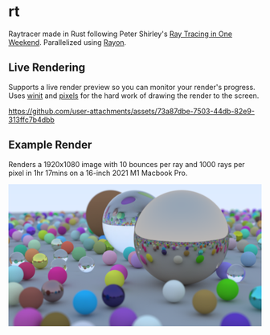# rt

Raytracer made in Rust following Peter Shirley's [Ray Tracing in One Weekend](https://raytracing.github.io/books/RayTracingInOneWeekend.html).
Parallelized using [Rayon](https://github.com/rayon-rs/rayon).

## Live Rendering

Supports a live render preview so you can monitor your render's progress. Uses [winit](https://github.com/rust-windowing/winit) and [pixels](https://github.com/parasyte/pixels) for the hard work of drawing the render to the screen.

https://github.com/user-attachments/assets/73a87dbe-7503-44db-82e9-313ffc7b4dbb

## Example Render

Renders a 1920x1080 image with 10 bounces per ray and 1000 rays per pixel in 1hr 17mins on a 16-inch 2021 M1 Macbook Pro.

![final_render](./images/final_render.png)
